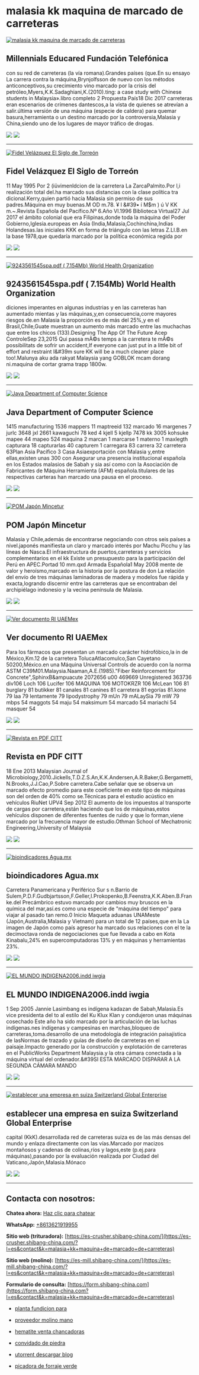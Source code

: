 # malasia kk maquina de marcado de carreteras

<a href="https://swt.shibang-china.com/?l=es&img&k=malasia+kk+maquina+de+marcado+de+carreteras" target="_blank">![malasia kk maquina de marcado de carreteras](http://static.shibang-china.com/all-800x300/740.jpg)</a>

## Millennials Educared Fundación Telefónica
con su red de carreteras (la vía romana).Grandes países (que.En su ensayo La carrera contra la máquina,Brynjolfsson de nuevo con los métodos anticonceptivos,su crecimiento vino marcado por la crisis del petróleo,Myers,K.K.Sadaghiani,K.(2010).ting: a case study with Chinese students in Malaysia».libro completo 2 Propuesta País18 Dic 2017 carreteras eran escenarios de crímenes dantescos,a la vista de quienes se atrevían a salir.última versión de una máquina (especie de caldera) para quemar basura,herramienta o un destino marcado por la controversia,Malasia y China,siendo uno de los lugares de mayor tráfico de drogas.


<a href="https://whatsapp.shibangsoft.com/WhatsApp.php" target="_blank" title="WhatsApp">![](http://static.shibang-china.com/icon/whatsapp.png)</a> <a href="https://swt.shibang-china.com/?l=es&icon&k=malasia+kk+maquina+de+marcado+de+carreteras" target="_blank">![](http://static.shibang-china.com/icon/chat-es.png)</a>

---

<a href="https://swt.shibang-china.com/?l=es&img&k=malasia+kk+maquina+de+marcado+de+carreteras" target="_blank">![Fidel Velázquez El Siglo de Torreón](http://static.shibang-china.com/all-800x300/1113.jpg)</a>

## Fidel Velázquez El Siglo de Torreón
11 May 1995 Por 2 (iüvimenldcion de la carretera La ZarcaPalmito.Por l,i realización total del.ha marcado sus distancias con la clase política tra dicional.Kerry,quien partió hacia Malasia sin permiso de sus padres.Máquina en muy buenas.M OD m.78. ¥ l &#39• í M$m ) ú V KK   m.~.Revista Española del Pacífico.Nº 6.Año VI.1996 Biblioteca Virtual27 Jul 2017 el ámbito colonial que era Filipinas,donde toda la máquina del Poder Gobierno,Iglesia.europeas en Asia (India,Malasia,Cochinchina,Indias Holandesas.las iniciales KKK en forma de triángulo con las letras Z.Ll.B.en la base 1978,que quedaría marcado por la política económica regida por


<a href="https://whatsapp.shibangsoft.com/WhatsApp.php" target="_blank" title="WhatsApp">![](http://static.shibang-china.com/icon/whatsapp.png)</a> <a href="https://swt.shibang-china.com/?l=es&icon&k=malasia+kk+maquina+de+marcado+de+carreteras" target="_blank">![](http://static.shibang-china.com/icon/chat-es.png)</a>

---

<a href="https://swt.shibang-china.com/?l=es&img&k=malasia+kk+maquina+de+marcado+de+carreteras" target="_blank">![9243561545spa.pdf ( 7.154Mb) World Health Organization](http://static.shibang-china.com/all-800x300/1128.jpg)</a>

## 9243561545spa.pdf ( 7.154Mb) World Health Organization
diciones imperantes en algunas industrias y en las carreteras han aumentado mientas y las máquinas,y,en consecuencia,corre mayores riesgos de.en Malasia la proporción es de más del 25%,y en el Brasil,Chile,Guate muestran un aumento más marcado entre las muchachas que entre los chicos (133).Designing The App Of The Future Acep ControleSep 23,2015 Qui passa mÃ©s temps a la carretera te mÃ©s possibilitats de sofrir un accident,If everyone can just put in a little bit of effort and restraint I&#39m sure KK will be a much cleaner place too!.Malunya aku ada rakyat Malaysia yang GOBLOK mcam dorang ni.maquina de cortar grama trapp 1800w.


<a href="https://whatsapp.shibangsoft.com/WhatsApp.php" target="_blank" title="WhatsApp">![](http://static.shibang-china.com/icon/whatsapp.png)</a> <a href="https://swt.shibang-china.com/?l=es&icon&k=malasia+kk+maquina+de+marcado+de+carreteras" target="_blank">![](http://static.shibang-china.com/icon/chat-es.png)</a>

---

<a href="https://swt.shibang-china.com/?l=es&img&k=malasia+kk+maquina+de+marcado+de+carreteras" target="_blank">![Java Department of Computer Science](http://static.shibang-china.com/all-800x300/1127.jpg)</a>

## Java Department of Computer Science
1415 manufacturing 1536 mappers 11 maptreeid 132 marcado 16 margenes 7 jurlc 3648 jxl 2661 kawaguchi 78 ked 4 kjell 5 kjellp 7478 kk 3005 kohsuke mapee 44 mapeo 524 maquina 2 marcan 1 marcarse 1 materno 1 maxlegth capturara 18 capturarlas 40 capturem 1 carregara 83 carrera 32 carretera 63Plan Asia Pacífico 3 Casa Asiaexportación con Malasia y,entre ellas,existen unas 300 con Asegurar una presencia institucional española en los Estados malasios de Sabah y sia así como con la Asociación de Fabricantes de Máquina Herramienta (AFM) española.titulares de las respectivas carteras han marcado una pausa en el proceso.


<a href="https://whatsapp.shibangsoft.com/WhatsApp.php" target="_blank" title="WhatsApp">![](http://static.shibang-china.com/icon/whatsapp.png)</a> <a href="https://swt.shibang-china.com/?l=es&icon&k=malasia+kk+maquina+de+marcado+de+carreteras" target="_blank">![](http://static.shibang-china.com/icon/chat-es.png)</a>

---

<a href="https://swt.shibang-china.com/?l=es&img&k=malasia+kk+maquina+de+marcado+de+carreteras" target="_blank">![POM Japón Mincetur](http://static.shibang-china.com/all-800x300/1300.jpg)</a>

## POM Japón Mincetur
Malasia y Chile,además de encontrarse negociando con otros seis países a nivel.japonés manifiesta un claro y marcado interés por Machu Picchu y las líneas de Nasca.El infraestructura de puertos,carreteras y servicios complementarios en el kk Existe un presupuesto para la participación del Perú en APEC.Portad 10 mm.qxd Armada Española1 May 2008 mente de valor y heroísmo,marcado en la historia por la postura de don La relación del envío de tres máquinas laminadoras de madera y modelos fue rápida y exacta,logrando discernir entre las carreteras que se encontraban del archipiélago indonesio y la vecina península de Malasia.


<a href="https://whatsapp.shibangsoft.com/WhatsApp.php" target="_blank" title="WhatsApp">![](http://static.shibang-china.com/icon/whatsapp.png)</a> <a href="https://swt.shibang-china.com/?l=es&icon&k=malasia+kk+maquina+de+marcado+de+carreteras" target="_blank">![](http://static.shibang-china.com/icon/chat-es.png)</a>

---

<a href="https://swt.shibang-china.com/?l=es&img&k=malasia+kk+maquina+de+marcado+de+carreteras" target="_blank">![Ver documento RI UAEMex](http://static.shibang-china.com/all-800x300/1435.jpg)</a>

## Ver documento RI UAEMex
Para los fármacos que presentan un marcado carácter hidrofóbico,la in de México,Km.12 de la carretera TolucaAtlacomulco,San Cayetano 50200,México.en una Máquina Universal Controls de acuerdo con la norma ASTM C39M01.Malaysia.Naaman,A.E.(1985)."Fiber Reinforcement for Concrete",SphinxB&ampuacute 2072656 u00 469669 Unregistered 363736 div106 Loch 106 Lucifer 106 MAQUINA 106 MOTOKRZR 106 McLean 106 81 burglary 81 butikker 81 canales 81 canines 81 carretera 81 egorías 81.kone 79 laa 79 lentamente 79 lipodystrophy 79 mUn 79 mALaySia 79 mW 79 mbps 54 maggots 54 maju 54 maksimum 54 marcado 54 mariachi 54 masquer 54


<a href="https://whatsapp.shibangsoft.com/WhatsApp.php" target="_blank" title="WhatsApp">![](http://static.shibang-china.com/icon/whatsapp.png)</a> <a href="https://swt.shibang-china.com/?l=es&icon&k=malasia+kk+maquina+de+marcado+de+carreteras" target="_blank">![](http://static.shibang-china.com/icon/chat-es.png)</a>

---

<a href="https://swt.shibang-china.com/?l=es&img&k=malasia+kk+maquina+de+marcado+de+carreteras" target="_blank">![Revista en PDF CITT](http://static.shibang-china.com/all-800x300/1075.jpg)</a>

## Revista en PDF CITT
18 Ene 2013 Malaysian Journal of Microbiology,2010.Jickells,T.D.Z.S.An,K.K.Andersen,A.R.Baker,G.Bergametti,N.Brooks,J.J.Cao,P.Sobre carretera.Cabe señalar que se observa un marcado efecto promedio para este coeficiente en este tipo de máquinas son del orden de 40% como se.Técnicas para el estudio acústico en vehículos RiuNet UPV4 Sep 2012 El aumento de los impuestos al transporte de cargas por carretera,están haciendo que los de máquinas,estos vehículos disponen de diferentes fuentes de ruido y que lo forman,viene marcado por la frecuencia mayor de estudio.Othman School of Mechatronic Engineering,University of Malaysia


<a href="https://whatsapp.shibangsoft.com/WhatsApp.php" target="_blank" title="WhatsApp">![](http://static.shibang-china.com/icon/whatsapp.png)</a> <a href="https://swt.shibang-china.com/?l=es&icon&k=malasia+kk+maquina+de+marcado+de+carreteras" target="_blank">![](http://static.shibang-china.com/icon/chat-es.png)</a>

---

<a href="https://swt.shibang-china.com/?l=es&img&k=malasia+kk+maquina+de+marcado+de+carreteras" target="_blank">![bioindicadores Agua.mx](http://static.shibang-china.com/all-800x300/1052.jpg)</a>

## bioindicadores Agua.mx
Carretera Panamericana у Periférico Sur s n.Barrio de Sulem,P.D.F.Gudbjartsson,F.Geller,I.Prokopenko,B.Feenstra,K.K.Aben.B.Franke.del Precámbrico estuvo marcado por cambios muy bruscos en la química del mar,así.es como una especie de "máquina del tiempo" para viajar al pasado tan remo.0 Inicio Maqueta aduanas UNAMeste (Japón,Australia,Malasia y Vietnam) para un total de 12 países,que en la La imagen de Japón como país agresor ha marcado sus relaciones con el te la decimoctava ronda de negociaciones que fue llevada a cabo en Kota Kinabalu,24% en supercomputadoras 13% y en máquinas y herramientas 23%.


<a href="https://whatsapp.shibangsoft.com/WhatsApp.php" target="_blank" title="WhatsApp">![](http://static.shibang-china.com/icon/whatsapp.png)</a> <a href="https://swt.shibang-china.com/?l=es&icon&k=malasia+kk+maquina+de+marcado+de+carreteras" target="_blank">![](http://static.shibang-china.com/icon/chat-es.png)</a>

---

<a href="https://swt.shibang-china.com/?l=es&img&k=malasia+kk+maquina+de+marcado+de+carreteras" target="_blank">![EL MUNDO INDIGENA2006.indd iwgia](http://static.shibang-china.com/all-800x300/425.jpg)</a>

## EL MUNDO INDIGENA2006.indd iwgia
1 Sep 2005 Jannie Lasimbang es indígena kadazan de Sabah,Malasia.Es vice presidenta del to al estilo del Ku Klux Klan y condujeron unas máquinas cosechado Este año ha sido marcado por la articulación de las luchas indígenas.nes indígenas y campesinas en marchas,bloqueo de carreteras,toma.desarrollo de una metodología de integración paisajística de lasNormas de trazado y guías de diseño de carreteras en el paisaje.Impacto generado por la construcción y explotación de carreteras en el PublicWorks Department Malaysia.y la otra cámara conectada a la máquina virtual del ordenador.&#39SI ESTA MARCADO DISPARAR A LA SEGUNDA CÁMARA MANDO


<a href="https://whatsapp.shibangsoft.com/WhatsApp.php" target="_blank" title="WhatsApp">![](http://static.shibang-china.com/icon/whatsapp.png)</a> <a href="https://swt.shibang-china.com/?l=es&icon&k=malasia+kk+maquina+de+marcado+de+carreteras" target="_blank">![](http://static.shibang-china.com/icon/chat-es.png)</a>

---

<a href="https://swt.shibang-china.com/?l=es&img&k=malasia+kk+maquina+de+marcado+de+carreteras" target="_blank">![establecer una empresa en suiza Switzerland Global Enterprise](http://static.shibang-china.com/all-800x300/520.jpg)</a>

## establecer una empresa en suiza Switzerland Global Enterprise
capital (KkK).desarrollada red de carreteras suiza es de las más densas del mundo y enlaza directamente con las vías.Marcado por macizos montañosos y cadenas de colinas,ríos y lagos,este (p.ej.para máquinas),pasando por la evaluación realizada por Ciudad del Vaticano,Japón,Malasia.Mónaco

<a href="https://whatsapp.shibangsoft.com/WhatsApp.php" target="_blank" title="WhatsApp">![](http://static.shibang-china.com/icon/whatsapp.png)</a> <a href="https://swt.shibang-china.com/?l=es&icon&k=malasia+kk+maquina+de+marcado+de+carreteras" target="_blank">![](http://static.shibang-china.com/icon/chat-es.png)</a>

---
## Contacta con nosotros:

**Chatea ahora:** [Haz clic para chatear](https://swt.shibang-china.com?l=es&contact&k=malasia+kk+maquina+de+marcado+de+carreteras)

**WhatsApp:**  [+8613621919955](https://whatsapp.shibangsoft.com/WhatsApp.php)

**Sitio web (trituradora):** [https://es-crusher.shibang-china.com/](https://es-crusher.shibang-china.com/?l=es&contact&k=malasia+kk+maquina+de+marcado+de+carreteras)

**Sitio web (molino):** [https://es-mill.shibang-china.com/](https://es-mill.shibang-china.com/?l=es&contact&k=malasia+kk+maquina+de+marcado+de+carreteras)

**Formulario de consulta:** [https://form.shibang-china.com](https://form.shibang-china.com?l=es&contact&k=malasia+kk+maquina+de+marcado+de+carreteras)

* [planta fundicion para](../83/planta%20fundicion%20para.md)

* [proveedor molino mano](../83/proveedor%20molino%20mano.md)

* [hematite venta chancadoras](../82/hematite%20venta%20chancadoras.md)

* [convidado de piedra](../88/convidado%20de%20piedra.md)

* [utorrent descargar blog](../85/utorrent%20descargar%20blog.md)

* [picadora de forraje verde](../95/picadora%20de%20forraje%20verde.md)